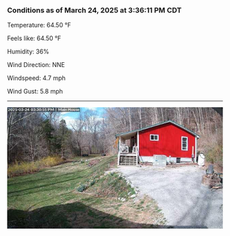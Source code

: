 ### Conditions as of March 24, 2025 at 3:36:11 PM CDT 

Temperature: 64.50 &deg;F

Feels like: 64.50 &deg;F

Humidity: 36%

Wind Direction: NNE

Windspeed: 4.7 mph

Wind Gust: 5.8 mph

---

<img src="./images/latest.jpeg"/>

